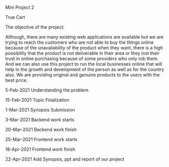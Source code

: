 Mini Project 2

True Cart 

The objective of the project:

  Although, there are many existing web applications are available but we are trying to reach the
customers who are not able to buy the things online because of the unavailability of the product
when they want, there is a high possibility that the product is not deliverable in their area or they
lost their trust in online purchasing because of some providers who only rob them. And we can
also use this project to run the local businesses online that will help in the growth and
development of the person as well as for the country also. We are providing original and genuine
products to the users with the best price.

5-Feb-2021
  Understanding the problem
  
15-Feb-2021
  Topic Finalization
  
1-Mar-2021
  Synopsis Submission

3-Mar-2021
  Backend work starts
 
20-Mar-2021
  Backend work finish

25-Mar-2021
  Frontend work starts

18-Apr-2021
  Frontend work finish
 
22-Apr-2021
  Add Synopsis, ppt and report of our project
